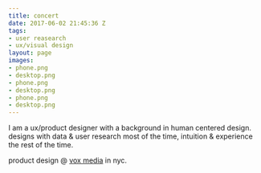 ```yaml
---
title: concert
date: 2017-06-02 21:45:36 Z
tags:
- user reasearch
- ux/visual design
layout: page
images:
- phone.png
- desktop.png
- phone.png
- desktop.png
- phone.png
- desktop.png
---
```


I am a ux/product designer with a background in human centered design. designs with data & user research most of the time, intuition & experience the rest of the time.

product design @ [vox media](http://www.voxmedia.com/) in nyc.